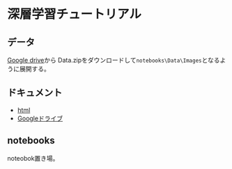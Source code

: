 # 深層学習チュートリアル

## データ
[Google drive](https://drive.google.com/drive/folders/1DRVorm2s9VziYHkRuqyinwZ2mH9L6LU9?usp=sharing "GDrive")から
Data.zipをダウンロードして`notebooks\Data\Images`となるように展開する。

## ドキュメント
- [html](https://yk-szk.github.io/aitut/)
- [Googleドライブ](https://drive.google.com/drive/folders/18mn1wVIvTbM3CxxdrsREsx79fbCIvNlv)

## notebooks
noteobok置き場。